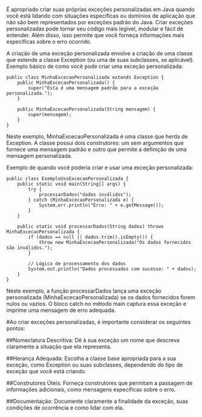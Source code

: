 É apropriado criar suas próprias exceções personalizadas em Java quando você está lidando com situações específicas ou domínios de aplicação que não são bem representados por exceções padrão do Java. Criar exceções personalizadas pode tornar seu código mais legível, modular e fácil de entender. Além disso, isso permite que você forneça informações mais específicas sobre o erro ocorrido.

A criação de uma exceção personalizada envolve a criação de uma classe que estende a classe Exception (ou uma de suas subclasses, se aplicável). Exemplo básico de como você pode criar uma exceção personalizada:

```
public class MinhaExcecaoPersonalizada extends Exception {
    public MinhaExcecaoPersonalizada() {
        super("Esta é uma mensagem padrão para a exceção personalizada.");
    }

    public MinhaExcecaoPersonalizada(String mensagem) {
        super(mensagem);
    }
}
```
Neste exemplo, MinhaExcecaoPersonalizada é uma classe que herda de Exception. A classe possui dois construtores: um sem argumentos que fornece uma mensagem padrão e outro que permite a definição de uma mensagem personalizada.

Exemplo de quando você poderia criar e usar uma exceção personalizada:

```
public class ExemploUsoExcecaoPersonalizada {
    public static void main(String[] args) {
        try {
            processarDados("dados inválidos");
        } catch (MinhaExcecaoPersonalizada e) {
            System.err.println("Erro: " + e.getMessage());
        }
    }

    public static void processarDados(String dados) throws MinhaExcecaoPersonalizada {
        if (dados == null || dados.trim().isEmpty()) {
            throw new MinhaExcecaoPersonalizada("Os dados fornecidos são inválidos.");
        }

        // Lógica de processamento dos dados
        System.out.println("Dados processados com sucesso: " + dados);
    }
}
```
Neste exemplo, a função processarDados lança uma exceção personalizada (MinhaExcecaoPersonalizada) se os dados fornecidos forem nulos ou vazios. O bloco catch no método main captura essa exceção e imprime uma mensagem de erro adequada.

#Ao criar exceções personalizadas, é importante considerar os seguintes pontos:

##Nomeclatura Descritiva: 
Dê à sua exceção um nome que descreva claramente a situação que ela representa.

##Herança Adequada: 
Escolha a classe base apropriada para a sua exceção, como Exception ou suas subclasses, dependendo do tipo de exceção que você está criando.

##Construtores Úteis: 
Forneça construtores que permitam a passagem de informações adicionais, como mensagens específicas sobre o erro.

##Documentação: 
Documente claramente a finalidade da exceção, suas condições de ocorrência e como lidar com ela.